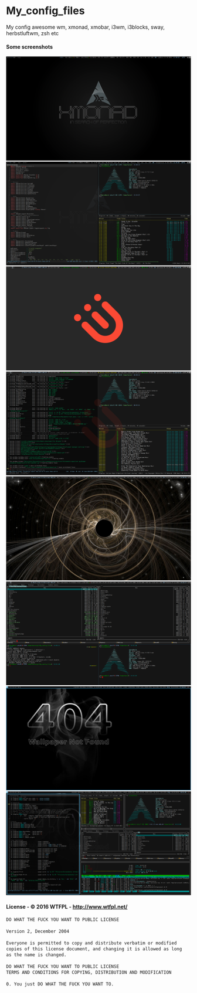 # My_config_files

My config awesome wm, xmonad, xmobar, i3wm, i3blocks, sway, herbstluftwm, zsh etc

#### Some screenshots 

![](/screenshots/xmonad-1.png?raw=true)
![](/screenshots/xmonad-2.png?raw=true)
![](/screenshots/i3wm-1.png?raw=true)
![](/screenshots/i3wm-2.png?raw=true)
![](/screenshots/sway1.png?raw=true)
![](/screenshots/sway2.png?raw=true)
![](/screenshots/herbstluftwm-1.png?raw=true)
![](/screenshots/herbstluftwm-3.png?raw=true)

#### License - © 2016 WTFPL - http://www.wtfpl.net/ 

```
DO WHAT THE FUCK YOU WANT TO PUBLIC LICENSE 

Version 2, December 2004

Everyone is permitted to copy and distribute verbatim or modified
copies of this license document, and changing it is allowed as long
as the name is changed.

DO WHAT THE FUCK YOU WANT TO PUBLIC LICENSE
TERMS AND CONDITIONS FOR COPYING, DISTRIBUTION AND MODIFICATION

0. You just DO WHAT THE FUCK YOU WANT TO.